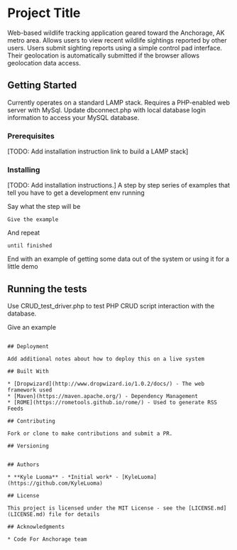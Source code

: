 # Project Title

Web-based wildlife tracking application geared toward the Anchorage, 
AK metro area. Allows users to view recent wildlife sightings reported 
by other users. Users submit sighting reports using a simple control 
pad interface. Their geolocation is automatically submitted if the 
browser allows geolocation data access.

## Getting Started

Currently operates on a standard LAMP stack.
Requires a PHP-enabled web server with MySql.
Update dbconnect.php with local database login information 
to access your MySQL database.

### Prerequisites

[TODO: Add installation instruction link to build a LAMP stack]

### Installing
[TODO: Add installation instructions.]
A step by step series of examples that tell you have to get a development env running

Say what the step will be

```
Give the example
```

And repeat

```
until finished
```

End with an example of getting some data out of the system or using it for a little demo

## Running the tests

Use CRUD_test_driver.php to test PHP CRUD script interaction with the database.


Give an example
```

## Deployment

Add additional notes about how to deploy this on a live system

## Built With

* [Dropwizard](http://www.dropwizard.io/1.0.2/docs/) - The web framework used
* [Maven](https://maven.apache.org/) - Dependency Management
* [ROME](https://rometools.github.io/rome/) - Used to generate RSS Feeds

## Contributing

Fork or clone to make contributions and submit a PR.

## Versioning


## Authors

* **Kyle Luoma** - *Initial work* - [KyleLuoma](https://github.com/KyleLuoma)

## License

This project is licensed under the MIT License - see the [LICENSE.md](LICENSE.md) file for details

## Acknowledgments

* Code For Anchorage team

